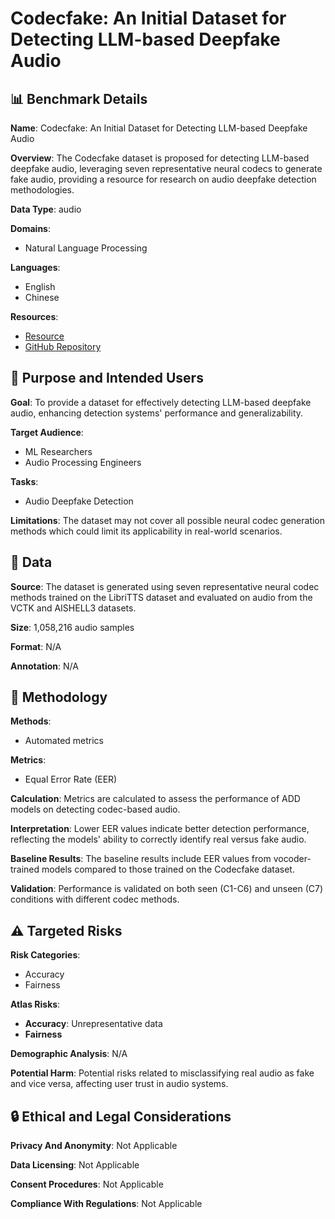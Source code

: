 # Codecfake: An Initial Dataset for Detecting LLM-based Deepfake Audio

## 📊 Benchmark Details

**Name**: Codecfake: An Initial Dataset for Detecting LLM-based Deepfake Audio

**Overview**: The Codecfake dataset is proposed for detecting LLM-based deepfake audio, leveraging seven representative neural codecs to generate fake audio, providing a resource for research on audio deepfake detection methodologies.

**Data Type**: audio

**Domains**:
- Natural Language Processing

**Languages**:
- English
- Chinese

**Resources**:
- [Resource](https://huggingface.co/facebook/wav2vec2-xls-r-300m)
- [GitHub Repository](https://github.com/asvspoof-challenge/2021/blob/main/eval-package/eval_metrics.py)

## 🎯 Purpose and Intended Users

**Goal**: To provide a dataset for effectively detecting LLM-based deepfake audio, enhancing detection systems' performance and generalizability.

**Target Audience**:
- ML Researchers
- Audio Processing Engineers

**Tasks**:
- Audio Deepfake Detection

**Limitations**: The dataset may not cover all possible neural codec generation methods which could limit its applicability in real-world scenarios.

## 💾 Data

**Source**: The dataset is generated using seven representative neural codec methods trained on the LibriTTS dataset and evaluated on audio from the VCTK and AISHELL3 datasets.

**Size**: 1,058,216 audio samples

**Format**: N/A

**Annotation**: N/A

## 🔬 Methodology

**Methods**:
- Automated metrics

**Metrics**:
- Equal Error Rate (EER)

**Calculation**: Metrics are calculated to assess the performance of ADD models on detecting codec-based audio.

**Interpretation**: Lower EER values indicate better detection performance, reflecting the models' ability to correctly identify real versus fake audio.

**Baseline Results**: The baseline results include EER values from vocoder-trained models compared to those trained on the Codecfake dataset.

**Validation**: Performance is validated on both seen (C1-C6) and unseen (C7) conditions with different codec methods.

## ⚠️ Targeted Risks

**Risk Categories**:
- Accuracy
- Fairness

**Atlas Risks**:
- **Accuracy**: Unrepresentative data
- **Fairness**

**Demographic Analysis**: N/A

**Potential Harm**: Potential risks related to misclassifying real audio as fake and vice versa, affecting user trust in audio systems.

## 🔒 Ethical and Legal Considerations

**Privacy And Anonymity**: Not Applicable

**Data Licensing**: Not Applicable

**Consent Procedures**: Not Applicable

**Compliance With Regulations**: Not Applicable
